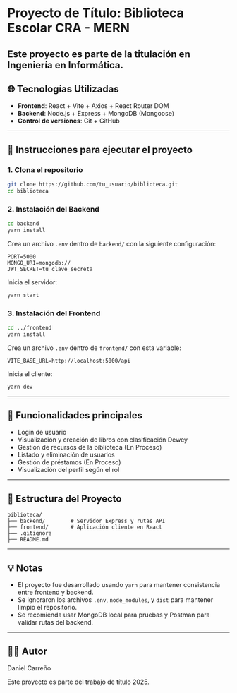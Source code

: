 # Proyecto de Título: Biblioteca Escolar CRA - MERN

Este proyecto es parte de la titulación en Ingeniería en Informática. 
---

## 🌐 Tecnologías Utilizadas

- **Frontend**: React + Vite + Axios + React Router DOM
- **Backend**: Node.js + Express + MongoDB (Mongoose)
- **Control de versiones**: Git + GitHub

---

## 🚀 Instrucciones para ejecutar el proyecto

### 1. Clona el repositorio
```bash
git clone https://github.com/tu_usuario/biblioteca.git
cd biblioteca
```

### 2. Instalación del Backend
```bash
cd backend
yarn install
```

Crea un archivo `.env` dentro de `backend/` con la siguiente configuración:
```env
PORT=5000
MONGO_URI=mongodb://
JWT_SECRET=tu_clave_secreta
```

Inicia el servidor:
```bash
yarn start
```

### 3. Instalación del Frontend
```bash
cd ../frontend
yarn install
```

Crea un archivo `.env` dentro de `frontend/` con esta variable:
```env
VITE_BASE_URL=http://localhost:5000/api
```

Inicia el cliente:
```bash
yarn dev
```

---

## 🔧 Funcionalidades principales

- Login de usuario
- Visualización y creación de libros con clasificación Dewey
- Gestión de recursos de la biblioteca (En Proceso)
- Listado y eliminación de usuarios
- Gestión de préstamos  (En Proceso)
- Visualización del perfil según el rol

---

## 📄 Estructura del Proyecto

```
biblioteca/
├── backend/        # Servidor Express y rutas API
├── frontend/       # Aplicación cliente en React
├── .gitignore
├── README.md
```

---

## 💡 Notas

- El proyecto fue desarrollado usando `yarn` para mantener consistencia entre frontend y backend.
- Se ignoraron los archivos `.env`, `node_modules`, y `dist` para mantener limpio el repositorio.
- Se recomienda usar MongoDB local para pruebas y Postman para validar rutas del backend.

---

## 👩‍💼 Autor

Daniel Carreño 

Este proyecto es parte del trabajo de título 2025.